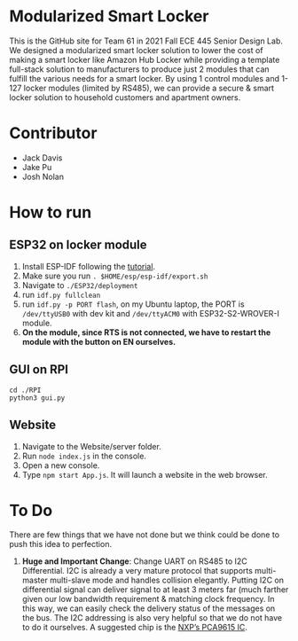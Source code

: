 # Modularized Smart Locker

This is the GitHub site for Team 61 in 2021 Fall ECE 445 Senior Design Lab. We designed a modularized smart locker solution to lower the cost of making a smart locker like Amazon Hub Locker while providing a template full-stack solution to manufacturers to produce just 2 modules that can fulfill the various needs for a smart locker. By using 1 control modules and 1-127 locker modules (limited by RS485), we can provide a secure & smart locker solution to household customers and apartment owners.



# Contributor
- Jack Davis
- Jake Pu
- Josh Nolan

# How to run

## ESP32 on locker module
1. Install ESP-IDF following the [tutorial](https://docs.espressif.com/projects/esp-idf/en/latest/esp32/get-started/).
2. Make sure you run `. $HOME/esp/esp-idf/export.sh`
3. Navigate to `./ESP32/deployment`
4. run `idf.py fullclean`
5. run `idf.py -p PORT flash`, on my Ubuntu laptop, the PORT is `/dev/ttyUSB0` with dev kit and `/dev/ttyACM0` with ESP32-S2-WROVER-I module.
6. **On the module, since RTS is not connected, we have to restart the module with the button on EN ourselves.**

## GUI on RPI

    cd ./RPI
    python3 gui.py


## Website
1. Navigate to the Website/server folder.
2. Run `node index.js` in the console.
3. Open a new console.
4. Type `npm start App.js`. It will launch a website in the web browser.

# To Do 
There are few things that we have not done but we think could be done to push this idea to perfection.
1. **Huge and Important Change**: Change UART on RS485 to I2C Differential. I2C is already a very mature protocol that supports multi-master multi-slave mode and handles collision elegantly. Putting I2C on differential signal can deliver signal to at least 3 meters far (much farther given our low bandwidth requirement & matching clock frequency. In this way, we can easily check the delivery status of the messages on the bus. The I2C addressing is also very helpful so that we do not have to do it ourselves. A suggested chip is the [NXP’s PCA9615 IC](https://www.nxp.com/docs/en/data-sheet/PCA9615.pdf).
